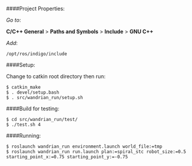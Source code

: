 ####Project Properties:

_Go to_: 

__C/C++ General__ > __Paths and Symbols__ > __Include__ > __GNU C++__

_Add_:

 `/opt/ros/indigo/include`
 
####Setup:

Change to catkin root directory then run:

    $ catkin_make
    $ . devel/setup.bash
    $ . src/wandrian_run/setup.sh

####Build for testing:

    $ cd src/wandrian_run/test/
    $ ./test.sh 4

####Running:

    $ roslaunch wandrian_run environment.launch world_file:=tmp
    $ roslaunch wandrian_run run.launch plan:=spiral_stc robot_size:=0.5 starting_point_x:=0.75 starting_point_y:=-0.75

